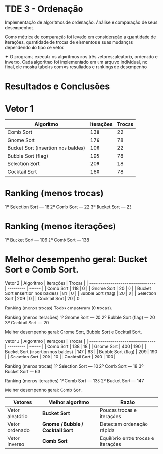 # TDE 3 - Ordenação 

Implementação de algoritmos de ordenação. Análise e comparação de seus desempenhos.

Como métrica de comparação foi levado em consideração a quantidade de iterações, quantidade de trocas de elementos e suas mudanças dependendo do tipo de vetor.


✦ O programa executa os algoritmos nos três vetores; aleátorio, ordenado e inverso. Cada algoritmo foi implementado em um arquivo individual, no final, ele mostra tabelas com os resultados e rankings de desempenho.


# Resultados e Conclusões

# Vetor 1 

| Algoritmo                          | Iterações | Trocas |
| ---------------------------------- | --------- | ------ |
| Comb Sort                          | 138       | 22     |
| Gnome Sort                         | 176       | 78     |
| Bucket Sort (insertion nos baldes) | 106       | 22     |
| Bubble Sort (flag)                 | 195       | 78     |
| Selection Sort                     | 209       | 18     |
| Cocktail Sort                      | 160       | 78     |

# Ranking (menos trocas)
1º Selection Sort — 18
2º Comb Sort — 22
3º Bucket Sort — 22

# Ranking (menos iterações)
1º Bucket Sort — 106
2º Comb Sort — 138

# Melhor desempenho geral: Bucket Sort e Comb Sort.

Vetor 2
| Algoritmo                          | Iterações | Trocas |
| ---------------------------------- | --------- | ------ |
| Comb Sort                          | 118       | 0      |
| Gnome Sort                         | 20        | 0      |
| Bucket Sort (insertion nos baldes) | 84        | 0      |
| Bubble Sort (flag)                 | 20        | 0      |
| Selection Sort                     | 209       | 0      |
| Cocktail Sort                      | 20        | 0      |

Ranking (menos trocas)
Todos empataram (0 trocas).

Ranking (menos iterações)
1º Gnome Sort — 20
2º Bubble Sort (flag) — 20
3º Cocktail Sort — 20

Melhor desempenho geral: Gnome Sort, Bubble Sort e Cocktail Sort.

Vetor 3
| Algoritmo                          | Iterações | Trocas |
| ---------------------------------- | --------- | ------ |
| Comb Sort                          | 138       | 18     |
| Gnome Sort                         | 400       | 190    |
| Bucket Sort (insertion nos baldes) | 147       | 63     |
| Bubble Sort (flag)                 | 209       | 190    |
| Selection Sort                     | 209       | 10     |
| Cocktail Sort                      | 200       | 190    |

Ranking (menos trocas)
1º Selection Sort — 10
2º Comb Sort — 18
3º Bucket Sort — 63

Ranking (menos iterações)
1º Comb Sort — 138
2º Bucket Sort — 147

Melhor desempenho geral: Comb Sort.


| Vetores         | Melhor algoritmo                   | Razão                               |
| --------------- | ---------------------------------- | ----------------------------------- |
| Vetor aleatório | **Bucket Sort**                    | Poucas trocas e iterações           |
| Vetor ordenado  | **Gnome / Bubble / Cocktail Sort** | Detectam ordenação rápida           |
| Vetor inverso   | **Comb Sort**                      | Equilíbrio entre trocas e iterações |





